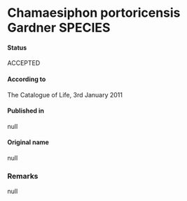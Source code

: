 Chamaesiphon portoricensis Gardner SPECIES
=======

#### Status
ACCEPTED

#### According to
The Catalogue of Life, 3rd January 2011

#### Published in
null

#### Original name
null

### Remarks
null
